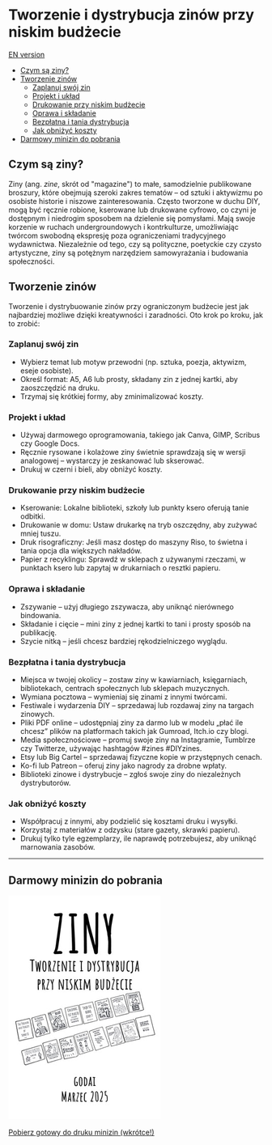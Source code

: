 # Tworzenie i dystrybucja zinów przy niskim budżecie <!-- omit in toc -->

[EN version](making_zines.md)

- [Czym są ziny?](#czym-są-ziny)
- [Tworzenie zinów](#tworzenie-zinów)
	- [Zaplanuj swój zin](#zaplanuj-swój-zin)
	- [Projekt i układ](#projekt-i-układ)
	- [Drukowanie przy niskim budżecie](#drukowanie-przy-niskim-budżecie)
	- [Oprawa i składanie](#oprawa-i-składanie)
	- [Bezpłatna i tania dystrybucja](#bezpłatna-i-tania-dystrybucja)
	- [Jak obniżyć koszty](#jak-obniżyć-koszty)
- [Darmowy minizin do pobrania](#darmowy-minizin-do-pobrania)

## Czym są ziny?

Ziny (ang. _zine_, skrót od "magazine") to małe, samodzielnie publikowane broszury, które obejmują szeroki zakres tematów &ndash; od sztuki i aktywizmu po osobiste historie i niszowe zainteresowania. Często tworzone w duchu DIY, mogą być ręcznie robione, kserowane lub drukowane cyfrowo, co czyni je dostępnym i niedrogim sposobem na dzielenie się pomysłami. Mają swoje korzenie w ruchach undergroundowych i kontrkulturze, umożliwiając twórcom swobodną ekspresję poza ograniczeniami tradycyjnego wydawnictwa. Niezależnie od tego, czy są polityczne, poetyckie czy czysto artystyczne, ziny są potężnym narzędziem samowyrażania i budowania społeczności.

## Tworzenie zinów

Tworzenie i dystrybuowanie zinów przy ograniczonym budżecie jest jak najbardziej możliwe dzięki kreatywności i zaradności. Oto krok po kroku, jak to zrobić:

### Zaplanuj swój zin

* Wybierz temat lub motyw przewodni (np. sztuka, poezja, aktywizm, eseje osobiste).  
* Określ format: A5, A6 lub prosty, składany zin z jednej kartki, aby zaoszczędzić na druku.  
* Trzymaj się krótkiej formy, aby zminimalizować koszty.  

### Projekt i układ

* Używaj darmowego oprogramowania, takiego jak Canva, GIMP, Scribus czy Google Docs.  
* Ręcznie rysowane i kolażowe ziny świetnie sprawdzają się w wersji analogowej &ndash; wystarczy je zeskanować lub skserować.  
* Drukuj w czerni i bieli, aby obniżyć koszty.  

### Drukowanie przy niskim budżecie

* Kserowanie: Lokalne biblioteki, szkoły lub punkty ksero oferują tanie odbitki.  
* Drukowanie w domu: Ustaw drukarkę na tryb oszczędny, aby zużywać mniej tuszu.  
* Druk risograficzny: Jeśli masz dostęp do maszyny Riso, to świetna i tania opcja dla większych nakładów.  
* Papier z recyklingu: Sprawdź w sklepach z używanymi rzeczami, w punktach ksero lub zapytaj w drukarniach o resztki papieru.  

### Oprawa i składanie

* Zszywanie &ndash; użyj długiego zszywacza, aby uniknąć nierównego bindowania.  
* Składanie i cięcie &ndash; mini ziny z jednej kartki to tani i prosty sposób na publikację.  
* Szycie nitką &ndash; jeśli chcesz bardziej rękodzielniczego wyglądu.  

### Bezpłatna i tania dystrybucja

* Miejsca w twojej okolicy &ndash; zostaw ziny w kawiarniach, księgarniach, bibliotekach, centrach społecznych lub sklepach muzycznych.  
* Wymiana pocztowa &ndash; wymieniaj się zinami z innymi twórcami.  
* Festiwale i wydarzenia DIY &ndash; sprzedawaj lub rozdawaj ziny na targach zinowych.  
* Pliki PDF online &ndash; udostępniaj ziny za darmo lub w modelu „płać ile chcesz” plików na platformach takich jak Gumroad, Itch.io czy blogi.  
* Media społecznościowe &ndash; promuj swoje ziny na Instagramie, Tumblrze czy Twitterze, używając hashtagów #zines #DIYzines.  
* Etsy lub Big Cartel &ndash; sprzedawaj fizyczne kopie w przystępnych cenach.  
* Ko-fi lub Patreon &ndash; oferuj ziny jako nagrody za drobne wpłaty.  
* Biblioteki zinowe i dystrybucje &ndash; zgłoś swoje ziny do niezależnych dystrybutorów.  

### Jak obniżyć koszty

* Współpracuj z innymi, aby podzielić się kosztami druku i wysyłki.  
* Korzystaj z materiałów z odzysku (stare gazety, skrawki papieru).  
* Drukuj tylko tyle egzemplarzy, ile naprawdę potrzebujesz, aby uniknąć marnowania zasobów. 

---

## Darmowy minizin do pobrania

![Minizine](assets/ziny_z_malym_budzetem.jpg "Ziny: tworzenie i dystrybucja przy niskim budżecie")

[Pobierz gotowy do druku minizin (wkrótce!)](#)
